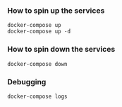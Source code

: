 ### How to spin up the services
```
docker-compose up
docker-compose up -d
```

### How to spin down the services
```
docker-compose down
```

### Debugging
```
docker-compose logs
```